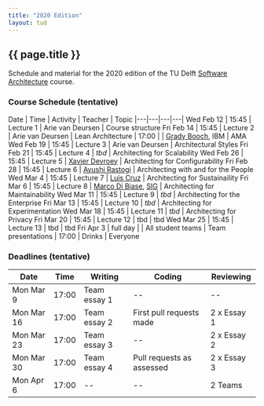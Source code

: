 ```yaml
---
title: "2020 Edition"
layout: tud
---
```


## {{ page.title }}

Schedule and material for the 2020 edition of the TU Delft [Software Architecture](../index.html) course.

### Course Schedule (tentative)

Date | Time | Activity | Teacher | Topic 
|---|---|---|---|
Wed Feb 12 | 15:45 | Lecture 1 | Arie van Deursen         | Course structure
Fri Feb 14 | 15:45 | Lecture 2 | Arie van Deursen         | Lean Architecture
           | 17:00 |           | [Grady Booch], IBM       | AMA
Wed Feb 19 | 15:45 | Lecture 3 | Arie van Deursen         | Architectural Styles
Fri Feb 21 | 15:45 | Lecture 4 | _tbd_                    | Architecting for Scalability
Wed Feb 26 | 15:45 | Lecture 5 | [Xavier Devroey]         | Architecting for Configurability
Fri Feb 28 | 15:45 | Lecture 6 | [Ayushi Rastogi]         | Architecting with and for the People
Wed Mar 4  | 15:45 | Lecture 7 | [Luis Cruz]              | Architecting for Sustainaility
Fri Mar 6  | 15:45 | Lecture 8 | [Marco Di Biase], [SIG]  | Architecting for Maintainability
Wed Mar 11 | 15:45 | Lecture 9 | _tbd_                    | Architecting for the Enterprise
Fri Mar 13 | 15:45 | Lecture 10 | _tbd_                   | Architecting for Experimentation
Wed Mar 18 | 15:45 | Lecture 11 | _tbd_                   | Architecting for Privacy
Fri Mar 20 | 15:45 | Lecture 12 | tbd | tbd
Wed Mar 25 | 15:45 | Lecture 13 | tbd | tbd
Fri Apr 3  | full day |  | All student teams | Team presentations
           | 17:00 | Drinks | Everyone 

[sig]: https://www.softwareimprovementgroup.com/
[grady booch]: https://en.wikipedia.org/wiki/Grady_Booch
[marco di biase]: https://mardibiase.github.io/
[xavier devroey]: http://xdevroey.be/
[ayushi rastogi]: https://ayushirastogi.github.io/
[luis cruz]: https://luiscruz.github.io/


### Deadlines (tentative)

Date       | Time  | Writing      | Coding                    | Reviewing
|---|---|---|---|---|
Mon Mar 9  | 17:00 | Team essay 1 | --                        | --
Mon Mar 16 | 17:00 | Team essay 2 | First pull requests made  | 2 x Essay 1
Mon Mar 23 | 17:00 | Team essay 3 | --                        | 2 x Essay 2
Mon Mar 30 | 17:00 | Team essay 4 | Pull requests as assessed | 2 x Essay 3
Mon Apr  6 | 17:00 | --           | --                        | 2 Teams

